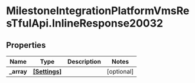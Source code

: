 # MilestoneIntegrationPlatformVmsResTfulApi.InlineResponse20032

## Properties
Name | Type | Description | Notes
------------ | ------------- | ------------- | -------------
**_array** | [**[Settings]**](Settings.md) |  | [optional] 
